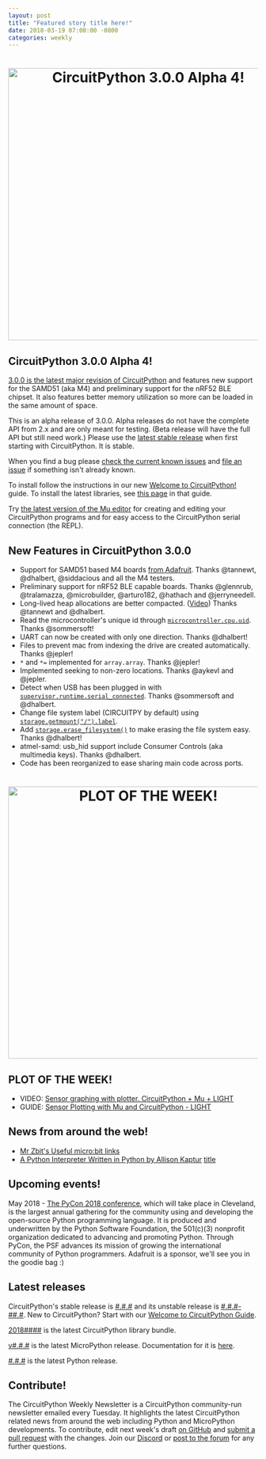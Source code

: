 ```yaml
---
layout: post
title: "Featured story title here!"
date: 2018-03-19 07:00:00 -0800
categories: weekly
---
```

<h1 align="center">
  <img width="550" src="https://github.com/adafruit/circuitpython-weekly-newsletter/blob/gh-pages/assets/circuitpython300a.png" alt="CircuitPython 3.0.0 Alpha 4!"><br>
</h1>

## CircuitPython 3.0.0 Alpha 4!
[3.0.0 is the latest major revision of CircuitPython](https://github.com/adafruit/circuitpython/releases/tag/3.0.0-alpha.4) and features new support for the SAMD51 (aka M4) and preliminary support for the nRF52 BLE chipset. It also features better memory utilization so more can be loaded in the same amount of space.

This is an alpha release of 3.0.0. Alpha releases do not have the complete API from 2.x and are only meant for testing. (Beta release will have the full API but still need work.) Please use the [latest stable release](https://github.com/adafruit/circuitpython/releases/latest) when first starting with CircuitPython. It is stable.

When you find a bug please [check the current known issues](https://github.com/adafruit/circuitpython/issues) and [file an issue](https://github.com/adafruit/circuitpython/issues/new) if something isn't already known.

To install follow the instructions in our new [Welcome to CircuitPython!](https://learn.adafruit.com/welcome-to-circuitpython/installing-circuitpython) guide. To install the latest libraries, see [this page](https://learn.adafruit.com/welcome-to-circuitpython/circuitpython-libraries) in that guide.

Try [the latest version of the Mu editor](https://learn.adafruit.com/welcome-to-circuitpython/installing-mu-editor) for creating and editing your CircuitPython programs and for easy access to the CircuitPython serial connection (the REPL).

## New Features in CircuitPython 3.0.0
* Support for SAMD51 based M4 boards [from Adafruit](https://www.adafruit.com/product/3382). Thanks @tannewt, @dhalbert, @siddacious and all the M4 testers.
* Preliminary support for nRF52 BLE capable boards. Thanks @glennrub, @tralamazza, @microbuilder, @arturo182, @hathach and @jerryneedell.
* Long-lived heap allocations are better compacted. ([Video](https://www.youtube.com/watch?v=gSfmVdRejTk)) Thanks @tannewt and @dhalbert.
* Read the microcontroller's unique id through [`microcontroller.cpu.uid`](https://circuitpython.readthedocs.io/en/latest/shared-bindings/microcontroller/Processor.html#microcontroller.Processor.uid). Thanks @sommersoft!
* UART can now be created with only one direction. Thanks @dhalbert!
* Files to prevent mac from indexing the drive are created automatically. Thanks @jepler!
* `*` and `*=` implemented for `array.array`. Thanks @jepler!
* Implemented seeking to non-zero locations. Thanks @aykevl and @jepler.
* Detect when USB has been plugged in with [`supervisor.runtime.serial_connected`](https://circuitpython.readthedocs.io/en/latest/shared-bindings/supervisor/Runtime.html#supervisor.Runtime.runtime.serial_connected). Thanks @sommersoft and @dhalbert.
* Change file system label (CIRCUITPY by default) using [`storage.getmount("/").label`](https://circuitpython.readthedocs.io/en/latest/shared-bindings/storage/__init__.html#storage.VfsFat.label).
* Add [`storage.erase_filesystem()`](https://circuitpython.readthedocs.io/en/latest/shared-bindings/storage/__init__.html#storage.erase_filesystem) to make erasing the file system easy. Thanks @dhalbert!
* atmel-samd: usb_hid support include Consumer Controls (aka multimedia keys). Thanks @dhalbert.
* Code has been reorganized to ease sharing main code across ports.

<h1 align="center">
  <img width="550" src="https://github.com/adafruit/circuitpython-weekly-newsletter/blob/gh-pages/assets/micropython___circuitpython_MuPlotterLight.png" alt="PLOT OF THE WEEK!"><br>
</h1>

## PLOT OF THE WEEK!
* VIDEO: [Sensor graphing with plotter. CircuitPython + Mu + LIGHT](https://www.youtube.com/watch?v=8zCRmguw-_c)
* GUIDE: [Sensor Plotting with Mu and CircuitPython - LIGHT](https://learn.adafruit.com/sensor-plotting-with-mu-and-circuitpython)

## News from around the web!
* [Mr Zbit's Useful micro:bit links](http://www.zbit-connect.co.uk/links.html)<br>
* [A Python Interpreter Written in Python by Allison Kaptur](http://aosabook.org/en/500L/a-python-interpreter-written-in-python.html)
[title](url)

## Upcoming events!
May 2018 - [The PyCon 2018 conference](https://us.pycon.org/2018/about/), which will take place in Cleveland, is the largest annual gathering for the community using and developing the open-source Python programming language. It is produced and underwritten by the Python Software Foundation, the 501(c)(3) nonprofit organization dedicated to advancing and promoting Python. Through PyCon, the PSF advances its mission of growing the international community of Python programmers. Adafruit is a sponsor, we'll see you in the goodie bag :)

## Latest releases
CircuitPython's stable release is [#.#.#](https://github.com/adafruit/circuitpython/releases/latest) and its unstable release is [#.#.#-##.#](https://github.com/adafruit/circuitpython/releases). New to CircuitPython? Start with our [Welcome to CircuitPython Guide](https://learn.adafruit.com/welcome-to-circuitpython).

[2018####](https://github.com/adafruit/Adafruit_CircuitPython_Bundle/releases/latest) is the latest CircuitPython library bundle.

[v#.#.#](https://micropython.org/download) is the latest MicroPython release. Documentation for it is [here](http://docs.micropython.org/en/latest/pyboard/).

[#.#.#](https://www.python.org/downloads/) is the latest Python release.

## Contribute!
The CircuitPython Weekly Newsletter is a CircuitPython community-run newsletter emailed every Tuesday. It highlights the latest CircuitPython related news from around the web including Python and MicroPython developments. To contribute, edit next week's draft [on GitHub](https://github.com/adafruit/circuitpython-weekly-newsletter/tree/gh-pages/_drafts) and [submit a pull request](https://help.github.com/articles/editing-files-in-your-repository/) with the changes. Join our [Discord](https://adafru.it/discord) or [post to the forum](https://forums.adafruit.com/viewforum.php?f=60) for any further questions.
